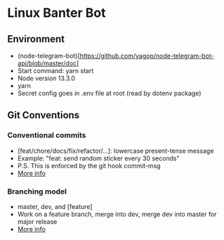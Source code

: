 # Linux Banter Bot

## Environment
* (node-telegram-bot)[https://github.com/yagop/node-telegram-bot-api/blob/master/doc]
* Start command: yarn start
* Node version 13.3.0
* yarn
* Secret config goes in .env file at root (read by dotenv package)

## Git Conventions
### Conventional commits
* [feat/chore/docs/fix/refactor/...]: lowercase present-tense message
* Example: "feat: send random sticker every 30 seconds"
* P.S. This is enforced by the git hook commit-msg
* [More info](https://www.conventionalcommits.org/en/v1.0.0/)

### Branching model
* master, dev, and [feature]
* Work on a feature branch, merge into dev, merge dev into master for major release
* [More info](https://nvie.com/posts/a-successful-git-branching-model/)